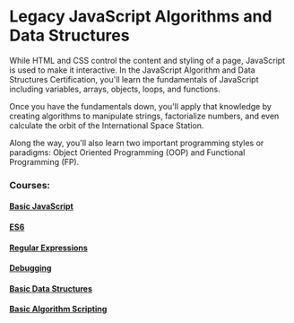 ﻿# Legacy JavaScript Algorithms and Data Structures

While HTML and CSS control the content and styling 
of a page, JavaScript is used to make it interactive. 
In the JavaScript Algorithm and Data Structures Certification, 
you'll learn the fundamentals of JavaScript including variables, 
arrays, objects, loops, and functions.

Once you have the fundamentals down, you'll apply that
knowledge by creating algorithms to manipulate strings, 
factorialize numbers, and even calculate the orbit 
of the International Space Station.

Along the way, you'll also learn two 
important programming styles or paradigms: 
Object Oriented Programming (OOP) and Functional Programming (FP).

### Courses:

#### [Basic JavaScript](https://github.com/AndriiKot/freeCodeCamp/tree/main/Legacy_JavaScript_Algorithms_and_Data_Structures/_01__Basic_Javascript)

#### [ES6](https://github.com/AndriiKot/freeCodeCamp/tree/main/Legacy_JavaScript_Algorithms_and_Data_Structures/_02__ES6)

#### [Regular Expressions](https://github.com/AndriiKot/freeCodeCamp/tree/main/Legacy_JavaScript_Algorithms_and_Data_Structures/_03__Regular_Expressions)

#### [Debugging](https://github.com/AndriiKot/freeCodeCamp/tree/main/Legacy_JavaScript_Algorithms_and_Data_Structures/_04__Debugging)

#### [Basic Data Structures](https://github.com/AndriiKot/freeCodeCamp/tree/main/Legacy_JavaScript_Algorithms_and_Data_Structures/_05__Basic_Data_Structures)

#### [Basic Algorithm Scripting](https://github.com/AndriiKot/freeCodeCamp/tree/main/Legacy_JavaScript_Algorithms_and_Data_Structures/_06__Algorithms)

